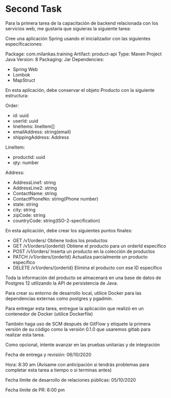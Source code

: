 # Second Task

Para la primera tarea de la capacitación de backend relacionada con los servicios web, 
me gustaría que siguieras la siguiente tarea:

Cree una aplicación Spring usando el inicializador con las siguientes especificaciones:

Package: com.milankas.training
Artifact: product-api
Type: Maven Project
Java Version: 8
Packaging: Jar
Dependencies:
- Spring Web
- Lombok
- MapStruct

En esta aplicación, debe conservar el objeto Producto con la siguiente estructura:

Order:

- id: uuid
- userId: uuid
- lineItems: lineItem[]
- emailAddress: string(email)
- shippingAddress: Address

LineItem:

- productid: uuid
- qty: number

Address:

- AddressLine1: string
- AddressLine2: string
- ContactName: string
- ContactPhoneNo: string(Phone number)
- state: string
- city: string
- zipCode: string
- countryCode: string(ISO-2-specification)

En esta aplicación, debe crear los siguientes puntos finales:

- GET /v1/orders/ Obtiene todos los productos
- GET /v1/orders/{orderId} Obtiene el producto para un orderId específico
- POST /v1/orders/ Inserta un producto en la colección de productos
- PATCH /v1/orders/{orderId} Actualiza parcialmente un producto específico
- DELETE /v1/orders/{orderId} Elimina el producto con ese ID específico


Toda la información del producto se almacenará en una base de datos de Postgres 12 utilizando la API de persistencia de Java.

Para crear su entorno de desarrollo local, utilice Docker para las dependencias externas como postgres y pgadmin.

Para entregar esta tarea, entregue la aplicación que realizó en un contenedor de Docker (utilice Dockerfile)

También haga uso de SCM después de GitFlow y etiquete la primera versión de su código como la versión 0.1.0 que usaremos gitlab para realizar esta tarea.

Como opcional, intente avanzar en las pruebas unitarias y de integración


Fecha de entrega y revisión: 06/10/2020

Hora: 8:30 am (Avísame con anticipación si tendrás problemas para completar esta tarea a tiempo o si terminas antes)

Fecha límite de desarrollo de relaciones públicas: 05/10/2020

Fecha límite de PR: 6:00 pm

